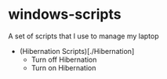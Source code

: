 windows-scripts
===============

A set of scripts that I use to manage my laptop

* (Hibernation Scripts)[./Hibernation]
	* Turn off Hibernation
	* Turn on Hibernation
